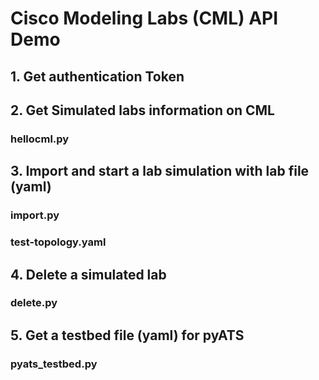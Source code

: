 # Cisco Modeling Labs (CML) API Demo

## 1. Get authentication Token

## 2. Get Simulated labs information on CML
### hellocml.py

## 3. Import and start a lab simulation with lab file (yaml)
### import.py
### test-topology.yaml

## 4. Delete a simulated lab
### delete.py

## 5. Get a testbed file (yaml) for pyATS
### pyats_testbed.py